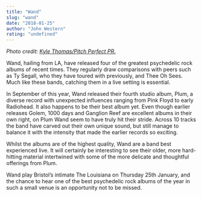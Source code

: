 ```yaml
---
title: "Wand"
slug: "wand"
date: "2018-01-25"
author: "John Western"
rating: "undefined"
---
```


_Photo credit: [Kyle Thomas/Pitch Perfect PR.](http://pitchperfectpr.com/wp-content/uploads/2015/02/Wand_byKyleThomas.jpg)_

Wand, hailing from LA, have released four of the greatest psychedelic rock albums of recent times. They regularly draw comparisons with peers such as Ty Segall, who they have toured with previously, and Thee Oh Sees. Much like these bands, catching them in a live setting is essential.

In September of this year, Wand released their fourth studio album, Plum, a diverse record with unexpected influences ranging from Pink Floyd to early Radiohead. It also happens to be their best album yet. Even though earlier releases Golem, 1000 days and Ganglion Reef are excellent albums in their own right, on Plum Wand seem to have truly hit their stride. Across 10 tracks the band have carved out their own unique sound, but still manage to balance it with the intensity that made the earlier records so exciting.

Whilst the albums are of the highest quality, Wand are a band best experienced live. It will certainly be interesting to see their older, more hard-hitting material intertwined with some of the more delicate and thoughtful offerings from Plum.

Wand play Bristol’s intimate The Louisiana on Thursday 25th January, and the chance to hear one of the best psychedelic rock albums of the year in such a small venue is an opportunity not to be missed.
